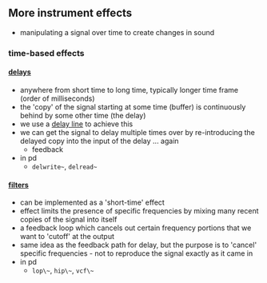 ## More instrument effects
- manipulating a signal over time to create changes in sound

### time-based effects
#### [delays](https://en.wikipedia.org/wiki/Delay_(audio_effect))
- anywhere from short time to long time, typically longer time frame (order of milliseconds)
- the 'copy' of the signal starting at some time (buffer) is continuously behind by some other time (the delay)
- we use a [delay line](https://en.wikipedia.org/wiki/Digital_delay_line) to achieve this
- we can get the signal to delay multiple times over by re-introducing the delayed copy into the input of the delay ... again
    - feedback
- in pd
    - `delwrite~`, `delread~`

#### [filters](https://en.wikipedia.org/wiki/Digital_filter)
- can be implemented as a 'short-time' effect
- effect limits the presence of specific frequencies by mixing many recent copies of the signal into itself
- a feedback loop which cancels out certain frequency portions that we want to 'cutoff' at the output
- same idea as the feedback path for delay, but the purpose is to 'cancel' specific frequencies - not to reproduce the signal exactly as it came in
- in pd
    - `lop\~`, `hip\~`, `vcf\~`

